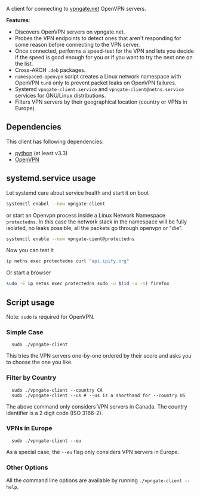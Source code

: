A client for connecting to [vpngate.net](http://vpngate.net) OpenVPN servers.

__Features__:
* Discovers OpenVPN servers on vpngate.net.
* Probes the VPN endpoints to detect ones that aren't responding for some reason
before connecting to the VPN server.
* Once connected, performs a speed-test for the VPN and lets you decide if the
speed is good enough for you or if you want to try the next one on the list.
* Cross-ARCH `.deb` packages.
* `namespaced-openvpn` script creates a Linux network namespace with OpenVPN `tun0` only to prevent packet leaks on OpenVPN failures.
* Systemd `vpngate-client.service` and `vpngate-client@netns.service` services for GNU/Linux distributions.
* Filters VPN servers by their geographical location (country or VPNs in Europe).

## Dependencies
This client has following dependencies:
* [python](https://python.org) (at least v3.3)
* [OpenVPN](https://openvpn.net/)


## systemd.service usage
Let systemd care about service health and start it on boot

```sh
systemctl enabel --now vpngate-client
```

or start an Openvpn process inside a Linux Network Namespace `protectedns`. 
In this case the network stack in the namespace will be fully isolated, 
no leaks possible, all the packets go through openvpn or "die".
```sh
systemctl enable --now vpngate-cient@protectedns
```
Now you can test it
```sh
ip netns exec protectedns curl "api.ipify.org"
```
Or start a browser
```sh
sudo -E ip netns exec protectedns sudo -u $(id -u -n) firefox
```


## Script usage

Note: `sudo` is required for OpenVPN.

### Simple Case
```shell
  sudo ./vpngate-client
```

This tries the VPN servers one-by-one ordered by their score and asks you to
choose the one you like.

### Filter by Country
```shell
  sudo ./vpngate-client --country CA
  sudo ./vpngate-client --us # --us is a shorthand for --country US
```

The above command only considers VPN servers in Canada. The country identifier
is a 2 digit code (ISO 3166-2).

### VPNs in Europe
```shell
  sudo ./vpngate-client --eu
```

As a special case, the `--eu` flag only considers VPN servers in Europe.

### Other Options
All the command line options are available by running `./vpngate-client --help`.
